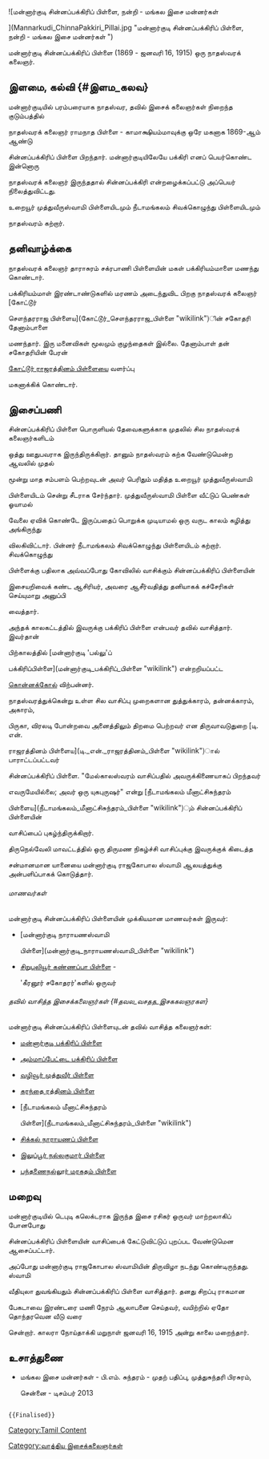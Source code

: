 ![மன்னார்குடி சின்னப்பக்கிரிப் பிள்ளை, நன்றி - மங்கல இசை மன்னர்கள்
](Mannarkudi_ChinnaPakkiri_Pillai.jpg "மன்னார்குடி சின்னப்பக்கிரிப் பிள்ளை, நன்றி - மங்கல இசை மன்னர்கள் ")
மன்னார்குடி சின்னப்பக்கிரிப் பிள்ளை (1869 - ஜனவரி 16, 1915) ஒரு நாதஸ்வரக் கலைஞர்.

## இளமை, கல்வி {#இளம_கலவ}

மன்னார்குடியில் பரம்பரையாக நாதஸ்வர, தவில் இசைக் கலைஞர்கள் நிறைந்த குடும்பத்தில்
நாதஸ்வரக் கலைஞர் ராமநாத பிள்ளை - காமாக்ஷியம்மாவுக்கு ஒரே மகனாக 1869-ஆம் ஆண்டு
சின்னப்பக்கிரிப் பிள்ளை பிறந்தார். மன்னார்குடியிலேயே பக்கிரி எனப் பெயர்கொண்ட இன்னொரு
நாதஸ்வரக் கலைஞர் இருந்ததால் சின்னப்பக்கிரி என்றழைக்கப்பட்டு அப்பெயர் நிலைத்துவிட்டது.

உறையூர் முத்துவீருஸ்வாமி பிள்ளையிடமும் நீடாமங்கலம் சிவக்கொழுந்து பிள்ளையிடமும்
நாதஸ்வரம் கற்றார்.

## தனிவாழ்க்கை

நாதஸ்வரக் கலைஞர் தாராசுரம் சக்ரபாணி பிள்ளையின் மகள் பக்கிரியம்மாளை மணந்து கொண்டார்.
பக்கிரியம்மாள் இரண்டாண்டுகளில் மரணம் அடைந்துவிட பிறகு நாதஸ்வரக் கலைஞர் [கோட்டூர்
சௌந்தரராஜ பிள்ளைய](கோட்டூர்_சௌந்தரராஜ_பிள்ளை "wikilink")ின் சகோதரி தேனாம்பாளை
மணந்தார். இரு மனைவிகள் மூலமும் குழந்தைகள் இல்லை. தேனாம்பாள் தன் சகோதரியின் பேரன்
[கோட்டூர் ராஜரத்தினம் பிள்ளைய](கோட்டூர்_ராஜரத்தினம்_பிள்ளை "wikilink")ை வளர்ப்பு
மகனாக்கிக் கொண்டார்.

## இசைப்பணி

சின்னப்பக்கிரிப் பிள்ளை பொருளியல் தேவைகளுக்காக முதலில் சில நாதஸ்வரக் கலைஞர்களிடம்
ஒத்து ஊதுபவராக இருந்திருக்கிறார். தானும் நாதஸ்வரம் கற்க வேண்டுமென்ற ஆவலில் முதல்
மூன்று மாத சம்பளம் பெற்றவுடன் அவர் பெரிதும் மதித்த உறையூர் முத்துவீருஸ்வாமி
பிள்ளையிடம் சென்று சீடராக சேர்ந்தார். முத்துவீருஸ்வாமி பிள்ளை வீட்டுப் பெண்கள் ஓயாமல்
வேலை ஏவிக் கொண்டே இருப்பதைப் பொறுக்க முடியாமல் ஒரு வருட காலம் கழித்து அங்கிருந்து
விலகிவிட்டார். பின்னர் நீடாமங்கலம் சிவக்கொழுந்து பிள்ளையிடம் கற்றார். சிவக்கொழுந்து
பிள்ளைக்கு பதிலாக அவ்வப்போது கோவிலில் வாசிக்கும் சின்னப்பக்கிரிப் பிள்ளையின்
இசையறிவைக் கண்ட ஆசிரியர், அவரை ஆசீர்வதித்து தனியாகக் கச்சேரிகள் செய்யுமாறு அனுப்பி
வைத்தார்.

அந்தக் காலகட்டத்தில் இவருக்கு பக்கிரிப் பிள்ளை என்பவர் தவில் வாசித்தார். இவர்தான்
பிற்காலத்தில் [மன்னார்குடி \'பல்லு'ப்
பக்கிரிப்பிள்ளை](மன்னார்குடி_பக்கிரிப்_பிள்ளை "wikilink") என்றறியப்பட்ட
[கொன்னக்கோல்](கொன்னக்கோல் "wikilink") விற்பன்னர்.

நாதஸ்வரத்துக்கென்று உள்ள சில வாசிப்பு முறைகளான துத்துக்காரம், தன்னக்காரம், அகாரம்,
பிருகா, விரலடி போன்றவை அனைத்திலும் திறமை பெற்றவர் என திருவாவடுதுறை [டி. என்.
ராஜரத்தினம் பிள்ளைய](டி._என்._ராஜரத்தினம்_பிள்ளை "wikilink")ால் பாராட்டப்பட்டவர்
சின்னப்பக்கிரிப் பிள்ளை. \"மேல்காலஸ்வரம் வாசிப்பதில் அவருக்கிணையாகப் பிறந்தவர்
எவருமேயில்லை; அவர் ஒரு யுகபுருஷர்\" என்று [நீடாமங்கலம் மீனாட்சிசுந்தரம்
பிள்ளைய](நீடாமங்கலம்_மீனாட்சிசுந்தரம்_பிள்ளை "wikilink")ும் சின்னப்பக்கிரிப் பிள்ளையின்
வாசிப்பைப் புகழ்ந்திருக்கிறார்.

திருநெல்வேலி மாவட்டத்தில் ஒரு திருமண நிகழ்ச்சி வாசிப்புக்கு இவருக்குக் கிடைத்த
சன்மானமான யானையை மன்னார்குடி ராஜகோபால ஸ்வாமி ஆலயத்துக்கு அன்பளிப்பாகக் கொடுத்தார்.

###### மாணவர்கள்

மன்னார்குடி சின்னப்பக்கிரிப் பிள்ளையின் முக்கியமான மாணவர்கள் இருவர்:

-   [மன்னார்குடி நாராயணஸ்வாமி
    பிள்ளை](மன்னார்குடி_நாராயணஸ்வாமி_பிள்ளை "wikilink")
-   [சிறுபுலியூர் கண்ணப்பா பிள்ளை](சிறுபுலியூர்_கண்ணப்பா_பிள்ளை "wikilink") -
    \'கீரனூர் சகோதரர்'களில் ஒருவர்

###### தவில் வாசித்த இசைக்கலைஞர்கள் {#தவல_வசதத_இசககலஞரகள}

மன்னார்குடி சின்னப்பக்கிரிப் பிள்ளையுடன் தவில் வாசித்த கலைஞர்கள்:

-   [மன்னார்குடி பக்கிரிப் பிள்ளை](மன்னார்குடி_பக்கிரிப்_பிள்ளை "wikilink")
-   [அம்மாப்பேட்டை பக்கிரிப் பிள்ளை](அம்மாப்பேட்டை_பக்கிரிப்_பிள்ளை "wikilink")
-   [வழிவூர் முத்துவீர் பிள்ளை](வழிவூர்_முத்துவீர்_பிள்ளை "wikilink")
-   [கரந்தை ரத்தினம் பிள்ளை](கரந்தை_ரத்தினம்_பிள்ளை "wikilink")
-   [நீடாமங்கலம் மீனாட்சிசுந்தரம்
    பிள்ளை](நீடாமங்கலம்_மீனாட்சிசுந்தரம்_பிள்ளை "wikilink")
-   [சிக்கல் நாராயணப் பிள்ளை](சிக்கல்_நாராயணப்_பிள்ளை "wikilink")
-   [இலுப்பூர் நல்லகுமார் பிள்ளை](இலுப்பூர்_நல்லகுமார்_பிள்ளை "wikilink")
-   [பந்தணைநல்லூர் மரகதம் பிள்ளை](பந்தணைநல்லூர்_மரகதம்_பிள்ளை "wikilink")

## மறைவு

மன்னார்குடியில் டெபுடி கலெக்டராக இருந்த இசை ரசிகர் ஒருவர் மாற்றலாகிப் போனபோது
சின்னப்பக்கிரிப் பிள்ளையின் வாசிப்பைக் கேட்டுவிட்டுப் புறப்பட வேண்டுமென ஆசைப்பட்டார்.
அப்போது மன்னார்குடி ராஜகோபால ஸ்வாமியின் திருவிழா நடந்து கொண்டிருந்தது. ஸ்வாமி
வீதியுலா துவங்கியதும் சின்னப்பக்கிரிப் பிள்ளை வாசித்தார். தனது சிறப்பு ராகமான
பேகடாவை இரண்டரை மணி நேரம் ஆலாபனை செய்தவர், வயிற்றில் ஏதோ தொந்தரவென வீடு வரை
சென்றார். காலரா நோய்தாக்கி மறுநாள் ஜனவரி 16, 1915 அன்று காலை மறைந்தார்.

## உசாத்துணை

-   மங்கல இசை மன்னர்கள் - பி.எம். சுந்தரம் - முதற் பதிப்பு, முத்துசுந்தரி பிரசுரம்,
    சென்னை - டிசம்பர் 2013

```{=mediawiki}
{{Finalised}}
```
[Category:Tamil Content](Category:Tamil_Content "wikilink")
[Category:வாத்திய இசைக்கலைஞர்கள்](Category:வாத்திய_இசைக்கலைஞர்கள் "wikilink")
